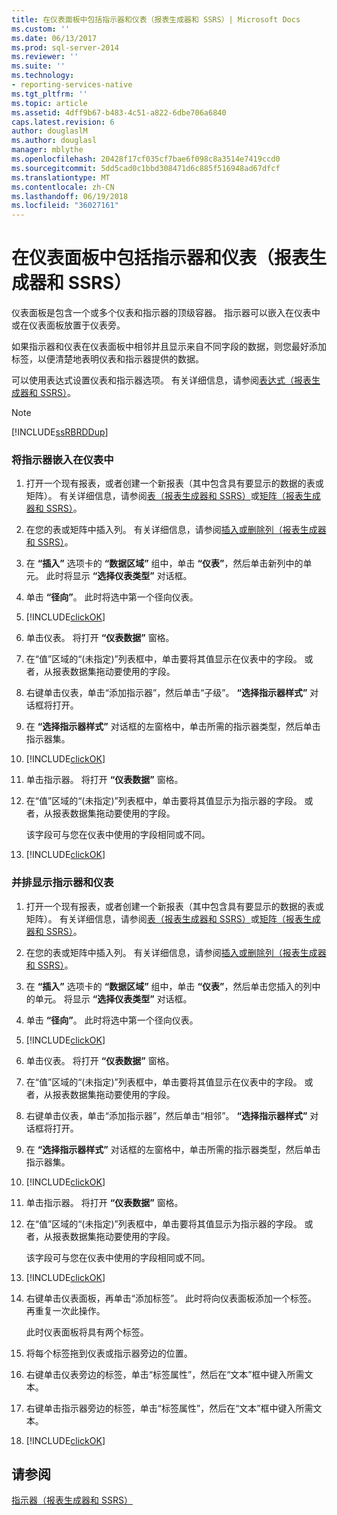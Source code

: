 ```yaml
---
title: 在仪表面板中包括指示器和仪表（报表生成器和 SSRS）| Microsoft Docs
ms.custom: ''
ms.date: 06/13/2017
ms.prod: sql-server-2014
ms.reviewer: ''
ms.suite: ''
ms.technology:
- reporting-services-native
ms.tgt_pltfrm: ''
ms.topic: article
ms.assetid: 4dff9b67-b483-4c51-a822-6dbe706a6840
caps.latest.revision: 6
author: douglaslM
ms.author: douglasl
manager: mblythe
ms.openlocfilehash: 20428f17cf035cf7bae6f098c8a3514e7419ccd0
ms.sourcegitcommit: 5dd5cad0c1bbd308471d6c885f516948ad67dfcf
ms.translationtype: MT
ms.contentlocale: zh-CN
ms.lasthandoff: 06/19/2018
ms.locfileid: "36027161"
---
```

# <a name="include-indicators-and-gauges-in-a-gauge-panel-report-builder-and-ssrs"></a>在仪表面板中包括指示器和仪表（报表生成器和 SSRS）
  仪表面板是包含一个或多个仪表和指示器的顶级容器。 指示器可以嵌入在仪表中或在仪表面板放置于仪表旁。  
  
 如果指示器和仪表在仪表面板中相邻并且显示来自不同字段的数据，则您最好添加标签，以便清楚地表明仪表和指示器提供的数据。  
  
 可以使用表达式设置仪表和指示器选项。 有关详细信息，请参阅[表达式（报表生成器和 SSRS）](expressions-report-builder-and-ssrs.md)。  
  
> [!NOTE]  
>  [!INCLUDE[ssRBRDDup](../../includes/ssrbrddup-md.md)]  
  
### <a name="to-embed-an-indicator-in-a-gauge"></a>将指示器嵌入在仪表中  
  
1.  打开一个现有报表，或者创建一个新报表（其中包含具有要显示的数据的表或矩阵）。 有关详细信息，请参阅[表（报表生成器和 SSRS）](tables-report-builder-and-ssrs.md)或[矩阵（报表生成器和 SSRS）](create-a-matrix-report-builder-and-ssrs.md)。  
  
2.  在您的表或矩阵中插入列。 有关详细信息，请参阅[插入或删除列（报表生成器和 SSRS）](insert-or-delete-a-column-report-builder-and-ssrs.md)。  
  
3.  在 **“插入”** 选项卡的 **“数据区域”** 组中，单击 **“仪表”**，然后单击新列中的单元。 此时将显示 **“选择仪表类型”** 对话框。  
  
4.  单击 **“径向”**。 此时将选中第一个径向仪表。  
  
5.  [!INCLUDE[clickOK](../../../includes/clickok-md.md)]  
  
6.  单击仪表。 将打开 **“仪表数据”** 窗格。  
  
7.  在“值”区域的“(未指定)”列表框中，单击要将其值显示在仪表中的字段。 或者，从报表数据集拖动要使用的字段。  
  
8.  右键单击仪表，单击“添加指示器”，然后单击“子级”。 **“选择指示器样式”** 对话框将打开。  
  
9. 在 **“选择指示器样式”** 对话框的左窗格中，单击所需的指示器类型，然后单击指示器集。  
  
10. [!INCLUDE[clickOK](../../../includes/clickok-md.md)]  
  
11. 单击指示器。 将打开 **“仪表数据”** 窗格。  
  
12. 在“值”区域的“(未指定)”列表框中，单击要将其值显示为指示器的字段。 或者，从报表数据集拖动要使用的字段。  
  
     该字段可与您在仪表中使用的字段相同或不同。  
  
13. [!INCLUDE[clickOK](../../../includes/clickok-md.md)]  
  
### <a name="to-show-an-indicator-and-gauge-side-by-side"></a>并排显示指示器和仪表  
  
1.  打开一个现有报表，或者创建一个新报表（其中包含具有要显示的数据的表或矩阵）。 有关详细信息，请参阅[表（报表生成器和 SSRS）](tables-report-builder-and-ssrs.md)或[矩阵（报表生成器和 SSRS）](create-a-matrix-report-builder-and-ssrs.md)。  
  
2.  在您的表或矩阵中插入列。 有关详细信息，请参阅[插入或删除列（报表生成器和 SSRS）](insert-or-delete-a-column-report-builder-and-ssrs.md)。  
  
3.  在 **“插入”** 选项卡的 **“数据区域”** 组中，单击 **“仪表”**，然后单击您插入的列中的单元。 将显示 **“选择仪表类型”** 对话框。  
  
4.  单击 **“径向”**。 此时将选中第一个径向仪表。  
  
5.  [!INCLUDE[clickOK](../../../includes/clickok-md.md)]  
  
6.  单击仪表。 将打开 **“仪表数据”** 窗格。  
  
7.  在“值”区域的“(未指定)”列表框中，单击要将其值显示在仪表中的字段。 或者，从报表数据集拖动要使用的字段。  
  
8.  右键单击仪表，单击“添加指示器”，然后单击“相邻”。 **“选择指示器样式”** 对话框将打开。  
  
9. 在 **“选择指示器样式”** 对话框的左窗格中，单击所需的指示器类型，然后单击指示器集。  
  
10. [!INCLUDE[clickOK](../../../includes/clickok-md.md)]  
  
11. 单击指示器。 将打开 **“仪表数据”** 窗格。  
  
12. 在“值”区域的“(未指定)”列表框中，单击要将其值显示为指示器的字段。 或者，从报表数据集拖动要使用的字段。  
  
     该字段可与您在仪表中使用的字段相同或不同。  
  
13. [!INCLUDE[clickOK](../../../includes/clickok-md.md)]  
  
14. 右键单击仪表面板，再单击“添加标签”。 此时将向仪表面板添加一个标签。 再重复一次此操作。  
  
     此时仪表面板将具有两个标签。  
  
15. 将每个标签拖到仪表或指示器旁边的位置。  
  
16. 右键单击仪表旁边的标签，单击“标签属性”，然后在“文本”框中键入所需文本。  
  
17. 右键单击指示器旁边的标签，单击“标签属性”，然后在“文本”框中键入所需文本。  
  
18. [!INCLUDE[clickOK](../../../includes/clickok-md.md)]  
  
## <a name="see-also"></a>请参阅  
 [指示器（报表生成器和 SSRS）](indicators-report-builder-and-ssrs.md)  
  
  